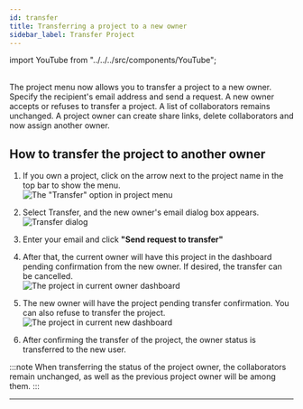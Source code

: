 ```yaml
---
id: transfer
title: Transferring a project to a new owner
sidebar_label: Transfer Project
---
```


import YouTube from "../../../src/components/YouTube";

<YouTube videoId="f0subqIPlhg" />

<br/>
The project menu now allows you to transfer a project to a new owner. Specify the recipient's email address and send a request. A new owner accepts or refuses to transfer a project. A list of collaborators remains unchanged.
A project owner can create share links, delete collaborators and now assign another owner.

## How to transfer the project to another owner


1. If you own a project, click on the arrow next to the project name in the top bar to show the menu.<br/>
    ![The "Transfer" option in project menu](/scr/topbar-transfer.png)

2. Select Transfer, and the new owner's email dialog box appears.<br/>
    ![Transfer dialog](/scr/topbar-transfer-email-dialog.png)

3. Enter your email and click **"Send request to transfer"**

4. After that, the current owner will have this project in the dashboard pending confirmation from the new owner. If desired, the transfer can be cancelled.<br/>
    ![The project in current owner dashboard](/scr/topbar-transfer-dashboard-current-owner-status.png)

5. The new owner will have the project pending transfer confirmation. You can also refuse to transfer the project.<br/>
    ![The project in current new dashboard](/scr/topbar-transfer-dashboard-new-owner-status.png)

5. After confirming the transfer of the project, the owner status is transferred to the new user.

:::note
When transferring the status of the project owner, the collaborators remain unchanged, as well as the previous project owner will be among them.
:::

---
